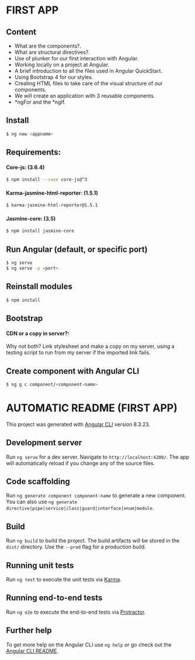 # FIRST APP
## Content

- What are the components?.
- What are structural directives?.
- Use of plunker for our first interaction with Angular.
- Working locally on a project at Angular.
- A brief introduction to all the files used in Angular QuickStart.
- Using Bootstrap 4 for our styles.
- Creating HTML files to take care of the visual structure of our components.
- We will create an application with 3 reusable components.
- *ngFor and the *ngIf.

## Install

```sh
$ ng new <appname>
```

## Requirements:
#### Core-js: (3.6.4)

```sh
$ npm install --save core-js@^3
```

#### Karma-jasmine-html-reporter: (1.5.1)

```sh
$ karma-jasmine-html-reporter@1.5.1
```

#### Jasmine-core: (3.5)

```sh
$ npm install jasmine-core
```

## Run Angular (default, or specific port)

```sh
$ ng serve
$ ng serve -p <port>
```

## Reinstall modules

```sh
$ npm install
```

## Bootstrap
#### CDN or a copy in server?:

Why not both?
Link stylesheet and make a copy on my server, using a testing script to run from my server if the imported link fails.

## Create component with Angular CLI

```sh
$ ng g c component/<component-name>
```



# AUTOMATIC README (FIRST APP)

This project was generated with [Angular CLI](https://github.com/angular/angular-cli) version 8.3.23.

## Development server

Run `ng serve` for a dev server. Navigate to `http://localhost:4200/`. The app will automatically reload if you change any of the source files.

## Code scaffolding

Run `ng generate component component-name` to generate a new component. You can also use `ng generate directive|pipe|service|class|guard|interface|enum|module`.

## Build

Run `ng build` to build the project. The build artifacts will be stored in the `dist/` directory. Use the `--prod` flag for a production build.

## Running unit tests

Run `ng test` to execute the unit tests via [Karma](https://karma-runner.github.io).

## Running end-to-end tests

Run `ng e2e` to execute the end-to-end tests via [Protractor](http://www.protractortest.org/).

## Further help

To get more help on the Angular CLI use `ng help` or go check out the [Angular CLI README](https://github.com/angular/angular-cli/blob/master/README.md).
